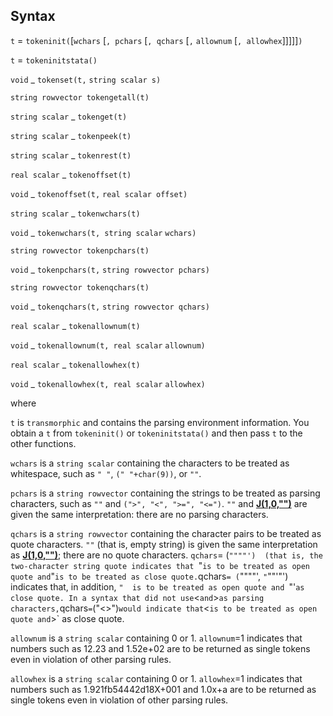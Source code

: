 ## Syntax

`t` = `tokeninit(`\[`wchars` \[`, pchars` \[`, qchars` \[`,`
`allownum` \[`, allowhex`\]\]\]\]\]`)`

`t` = `tokeninitstata()`

`void`<span class="nowrap"> _ `tokenset(t,`
`string scalar s)`

`string rowvector tokengetall(t)`

`string scalar`<span class="nowrap"> _ `tokenget(t)`

`string scalar`<span class="nowrap"> _ `tokenpeek(t)`

`string scalar`<span class="nowrap"> _ `tokenrest(t)`

`real scalar`<span class="nowrap"> _ `tokenoffset(t)`

`void`<span class="nowrap"> _ `tokenoffset(t,`
`real scalar offset)`

`string scalar`<span class="nowrap"> _ `tokenwchars(t)`

`void`<span class="nowrap"> _ `tokenwchars(t, string scalar`
`wchars)`

`string rowvector tokenpchars(t)`

`void`<span class="nowrap"> _ `tokenpchars(t,`
`string rowvector pchars)`

`string rowvector tokenqchars(t)`

`void`<span class="nowrap"> _ `tokenqchars(t,`
`string rowvector qchars)`

`real scalar`<span class="nowrap"> _ `tokenallownum(t)`

`void`<span class="nowrap"> _ `tokenallownum(t, real scalar`
`allownum)`

`real scalar`<span class="nowrap"> _ `tokenallowhex(t)`

`void`<span class="nowrap"> _ `tokenallowhex(t, real scalar`
`allowhex)`

where

`t` is `transmorphic` and contains the parsing environment information.
You obtain a `t` from `tokeninit()` or `tokeninitstata()` and then pass
`t` to the other functions.

`wchars` is a `string scalar` containing the characters to be treated as
whitespace, such as `" "`, `(" "+char(9))`, or `""`.

`pchars` is a `string rowvector` containing the strings to be treated as
parsing characters, such as `""` and `(">", "<", ">=", "<=")`. `""` and
[<strong>J(1,0,"")</strong>](mf_j##void_matrices)
are given the same interpretation: there are no parsing characters.

`qchars` is a `string rowvector` containing the character pairs to be
treated as quote characters. `""` (that is, empty string) is given the
same interpretation as
[<strong>J(1,0,"")</strong>](mf_j##void_matrices);
there are no quote characters. `qchars`= (`""""')  (that is, the
two-character string quote indicates that `"` is to be treated as open
quote and `"` is to be treated as close quote.
`qchars`= (`""""', `"`""'"')  indicates that, in addition,  `" 
is to be treated as open quote and `"'` as close quote. In a syntax that
did not use `<` and `>` as parsing characters, `qchars`=`("<>")` would
indicate that `<` is to be treated as open quote and `>` as close quote.

`allownum` is a `string scalar` containing 0 or 1. `allownum`=1
indicates that numbers such as 12.23 and 1.52e+02 are to be returned as
single tokens even in violation of other parsing rules.

`allowhex` is a `string scalar` containing 0 or 1. `allowhex`=1
indicates that numbers such as 1.921fb54442d18X+001 and 1.0x+a are to be
returned as single tokens even in violation of other parsing rules.
